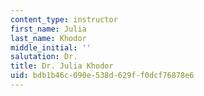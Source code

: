 ```yaml
---
content_type: instructor
first_name: Julia
last_name: Khodor
middle_initial: ''
salutation: Dr.
title: Dr. Julia Khodor
uid: bdb1b46c-090e-538d-629f-f0dcf76878e6
---
```

